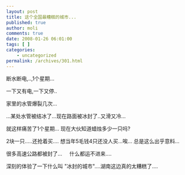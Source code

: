 ```yaml
---
layout: post
title: 这个全国最糟糕的城市...
published: true
author: moli
comments: true
date: 2008-01-26 06:01:00
tags: [ ]
categories:
    - uncategorized
permalink: /archives/301.html
---
```

断水断电,..,1个星期&#8230;

一下又有电,一下又停..

家里的水管爆裂几次&#8230;

&#8230;某处水管被结冰了&#8230;现在路面被冰封了..又滑又冷&#8230;

就这样痛苦了1个星期&#8230; 现在大伙知道蜡烛多少一只吗?

2块一只&#8230;..还抢着买&#8230;. 想当年5毛钱4只还没人买&#8230;唉&#8230; 总是这么出乎意料&#8230;

很多高速公路都被封了&#8230;&nbsp;&nbsp;&nbsp;&nbsp; 什么都运不进来&#8230;.

深刻的体验了一下什么叫 "冰封的城市"&#8230;.湖南这边真的太糟糕了&#8230;.